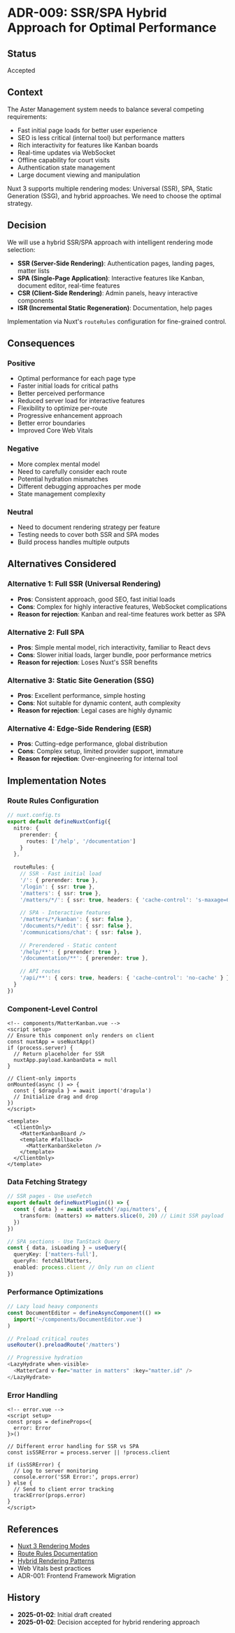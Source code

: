 # ADR-009: SSR/SPA Hybrid Approach for Optimal Performance

## Status
Accepted

## Context
The Aster Management system needs to balance several competing requirements:
- Fast initial page loads for better user experience
- SEO is less critical (internal tool) but performance matters
- Rich interactivity for features like Kanban boards
- Real-time updates via WebSocket
- Offline capability for court visits
- Authentication state management
- Large document viewing and manipulation

Nuxt 3 supports multiple rendering modes: Universal (SSR), SPA, Static Generation (SSG), and hybrid approaches. We need to choose the optimal strategy.

## Decision
We will use a hybrid SSR/SPA approach with intelligent rendering mode selection:
- **SSR (Server-Side Rendering)**: Authentication pages, landing pages, matter lists
- **SPA (Single-Page Application)**: Interactive features like Kanban, document editor, real-time features
- **CSR (Client-Side Rendering)**: Admin panels, heavy interactive components
- **ISR (Incremental Static Regeneration)**: Documentation, help pages

Implementation via Nuxt's `routeRules` configuration for fine-grained control.

## Consequences

### Positive
- Optimal performance for each page type
- Faster initial loads for critical paths
- Better perceived performance
- Reduced server load for interactive features
- Flexibility to optimize per-route
- Progressive enhancement approach
- Better error boundaries
- Improved Core Web Vitals

### Negative
- More complex mental model
- Need to carefully consider each route
- Potential hydration mismatches
- Different debugging approaches per mode
- State management complexity

### Neutral
- Need to document rendering strategy per feature
- Testing needs to cover both SSR and SPA modes
- Build process handles multiple outputs

## Alternatives Considered

### Alternative 1: Full SSR (Universal Rendering)
- **Pros**: Consistent approach, good SEO, fast initial loads
- **Cons**: Complex for highly interactive features, WebSocket complications
- **Reason for rejection**: Kanban and real-time features work better as SPA

### Alternative 2: Full SPA
- **Pros**: Simple mental model, rich interactivity, familiar to React devs
- **Cons**: Slower initial loads, larger bundle, poor performance metrics
- **Reason for rejection**: Loses Nuxt's SSR benefits

### Alternative 3: Static Site Generation (SSG)
- **Pros**: Excellent performance, simple hosting
- **Cons**: Not suitable for dynamic content, auth complexity
- **Reason for rejection**: Legal cases are highly dynamic

### Alternative 4: Edge-Side Rendering (ESR)
- **Pros**: Cutting-edge performance, global distribution
- **Cons**: Complex setup, limited provider support, immature
- **Reason for rejection**: Over-engineering for internal tool

## Implementation Notes

### Route Rules Configuration
```typescript
// nuxt.config.ts
export default defineNuxtConfig({
  nitro: {
    prerender: {
      routes: ['/help', '/documentation']
    }
  },
  
  routeRules: {
    // SSR - Fast initial load
    '/': { prerender: true },
    '/login': { ssr: true },
    '/matters': { ssr: true },
    '/matters/*/': { ssr: true, headers: { 'cache-control': 's-maxage=60' } },
    
    // SPA - Interactive features
    '/matters/*/kanban': { ssr: false },
    '/documents/*/edit': { ssr: false },
    '/communications/chat': { ssr: false },
    
    // Prerendered - Static content
    '/help/**': { prerender: true },
    '/documentation/**': { prerender: true },
    
    // API routes
    '/api/**': { cors: true, headers: { 'cache-control': 'no-cache' } }
  }
})
```

### Component-Level Control
```vue
<!-- components/MatterKanban.vue -->
<script setup>
// Ensure this component only renders on client
const nuxtApp = useNuxtApp()
if (process.server) {
  // Return placeholder for SSR
  nuxtApp.payload.kanbanData = null
}

// Client-only imports
onMounted(async () => {
  const { $dragula } = await import('dragula')
  // Initialize drag and drop
})
</script>

<template>
  <ClientOnly>
    <MatterKanbanBoard />
    <template #fallback>
      <MatterKanbanSkeleton />
    </template>
  </ClientOnly>
</template>
```

### Data Fetching Strategy
```typescript
// SSR pages - Use useFetch
export default defineNuxtPlugin(() => {
  const { data } = await useFetch('/api/matters', {
    transform: (matters) => matters.slice(0, 20) // Limit SSR payload
  })
})

// SPA sections - Use TanStack Query
const { data, isLoading } = useQuery({
  queryKey: ['matters-full'],
  queryFn: fetchAllMatters,
  enabled: process.client // Only run on client
})
```

### Performance Optimizations
```typescript
// Lazy load heavy components
const DocumentEditor = defineAsyncComponent(() =>
  import('~/components/DocumentEditor.vue')
)

// Preload critical routes
useRouter().preloadRoute('/matters')

// Progressive hydration
<LazyHydrate when-visible>
  <MatterCard v-for="matter in matters" :key="matter.id" />
</LazyHydrate>
```

### Error Handling
```vue
<!-- error.vue -->
<script setup>
const props = defineProps<{
  error: Error
}>()

// Different error handling for SSR vs SPA
const isSSRError = process.server || !process.client

if (isSSRError) {
  // Log to server monitoring
  console.error('SSR Error:', props.error)
} else {
  // Send to client error tracking
  trackError(props.error)
}
</script>
```

## References
- [Nuxt 3 Rendering Modes](https://nuxt.com/docs/guide/concepts/rendering)
- [Route Rules Documentation](https://nuxt.com/docs/guide/concepts/routing#route-rules)
- [Hybrid Rendering Patterns](https://nuxt.com/docs/guide/concepts/rendering#hybrid-rendering)
- Web Vitals best practices
- ADR-001: Frontend Framework Migration

## History
- **2025-01-02**: Initial draft created
- **2025-01-02**: Decision accepted for hybrid rendering approach